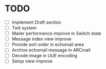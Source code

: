 # TODO

 - [ ] Implement Draft section
 - [ ] Twit system
 - [ ] Mailer performance improve in Switch state
 - [ ] Message index view improve
 - [ ] Provide sort order in echomail area
 - [ ] Archive echomail message in ARCmail
 - [ ] Decode image in UUE encoding
 - [ ] Setup view improve
